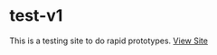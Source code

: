 # test-v1
 This is a testing site to do rapid prototypes.
[View Site](https://hannashibata.github.io/tests/index.html)
